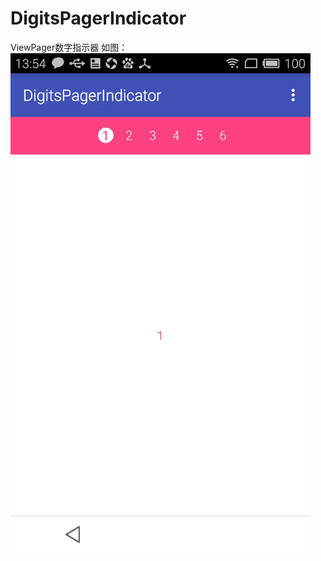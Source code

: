 # DigitsPagerIndicator
ViewPager数字指示器
如图：
![image](https://github.com/arlong/DigitsPagerIndicator/blob/master/screenshot/screen_shot.gif)
